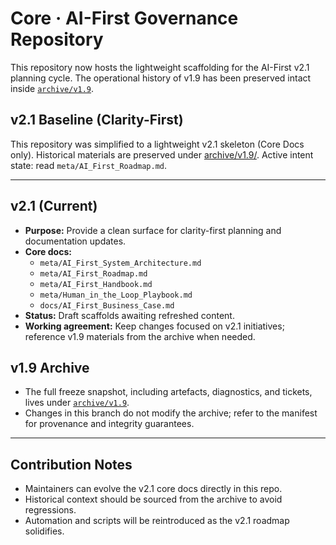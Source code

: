 # Core · AI-First Governance Repository

This repository now hosts the lightweight scaffolding for the AI-First v2.1 planning cycle.
The operational history of v1.9 has been preserved intact inside [`archive/v1.9`](archive/v1.9/README.md).

## v2.1 Baseline (Clarity-First)
This repository was simplified to a lightweight v2.1 skeleton (Core Docs only).
Historical materials are preserved under [archive/v1.9/](archive/v1.9/).
Active intent state: read `meta/AI_First_Roadmap.md`.

---

## v2.1 (Current)
- **Purpose:** Provide a clean surface for clarity-first planning and documentation updates.
- **Core docs:**
  - `meta/AI_First_System_Architecture.md`
  - `meta/AI_First_Roadmap.md`
  - `meta/AI_First_Handbook.md`
  - `meta/Human_in_the_Loop_Playbook.md`
  - `docs/AI_First_Business_Case.md`
- **Status:** Draft scaffolds awaiting refreshed content.
- **Working agreement:** Keep changes focused on v2.1 initiatives; reference v1.9 materials from the archive when needed.

## v1.9 Archive
- The full freeze snapshot, including artefacts, diagnostics, and tickets, lives under [`archive/v1.9`](archive/v1.9/README.md).
- Changes in this branch do not modify the archive; refer to the manifest for provenance and integrity guarantees.

---

## Contribution Notes
- Maintainers can evolve the v2.1 core docs directly in this repo.
- Historical context should be sourced from the archive to avoid regressions.
- Automation and scripts will be reintroduced as the v2.1 roadmap solidifies.


